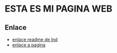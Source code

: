# ESTA ES MI PAGINA WEB

## Enlace 

* [enlace readme de lnd](lnd/README.md)
* [enlace a pagina](lnd/pagina.md)
